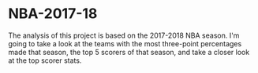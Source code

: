 # NBA-2017-18
The analysis of this project is based on the 2017-2018 NBA season. I'm going to take a look at the teams with the most three-point percentages made that season, the top 5 scorers of that season,  and take a closer look at the top scorer stats. 

